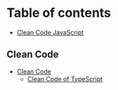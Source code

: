 # Table of contents

* [Clean Code JavaScript](README.md)

## Clean Code

* [Clean Code](clean-code/clean-code/README.md)
  * [Clean Code of TypeScript](clean-code/clean-code/clean-code-typescript.md)

